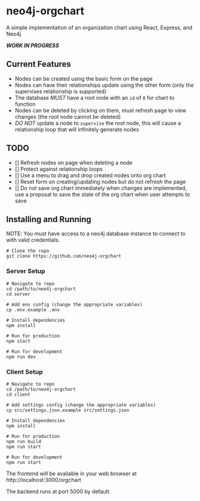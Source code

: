 # neo4j-orgchart

A simple implementation of an organization chart using React, Express, and Neo4j

**_WORK IN PROGRESS_**

## Current Features

-   Nodes can be created using the basic form on the page
-   Nodes can have their relationships update using the other form (only the supervises relationship is supported)
-   The database _MUST_ have a root node with an `id` of `0` for chart to function
-   Nodes can be deleted by clicking on them, must refresh page to view changes (the root node cannot be deleted)
-   _DO NOT_ update a node to `supervise` the root node, this will cause a relationship loop that will infinitely generate nodes

## TODO

-   [] Refresh nodes on page when deleting a node
-   [] Protect against relationship loops
-   [] Use a menu to drag and drop created nodes onto org chart
-   [] Reset form on creating/updating nodes but do not refresh the page
-   [] Do not save org chart immediately when changes are implemented, use a proposal to save the state of the org chart when user attempts to save

## Installing and Running

NOTE: You must have access to a neo4j database instance to connect to with valid credentials.

```
# Clone the repo
git clone https://github.com/neo4j-orgchart
```

### Server Setup

```
# Navigate to repo
cd /path/to/neo4j-orgchart
cd server

# Add env config (change the appropriate variables)
cp .env.example .env

# Install dependencies
npm install

# Run for production
npm start

# Run for development
npm run dev
```

### Client Setup

```
# Navigate to repo
cd /path/to/neo4j-orgchart
cd client

# Add settings config (change the appropriate variables)
cp src/settings.json.example src/settings.json

# Install dependencies
npm install

# Run for production
npm run build
npm run start

# Run for development
npm run start
```

The frontend will be available in your web browser at http://localhost:3000/orgchart

The backend runs at port 5000 by default.
